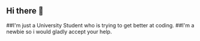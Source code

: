 ## Hi there 👋
##I'm just a University Student who is trying to get better at coding.
##I'm a newbie so i would gladly accept your help.
<!--
**MusaTekin7/MusaTekin7** is a ✨ _special_ ✨ repository because its `README.md` (this file) appears on your GitHub profile.

Here are some ideas to get you started:

- 🔭 I’m currently working on ...
- 🌱 I’m currently learning Python
- 👯 I’m looking to collaborate on ...
- 🤔 I’m looking for help with ...
- 😄 Pronouns: he/him
- ⚡ Fun fact: ...
-->
